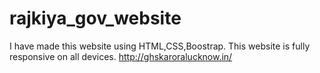 # rajkiya_gov_website
I have made this website using HTML,CSS,Boostrap.
This website is fully responsive on all devices.
http://ghskaroralucknow.in/
